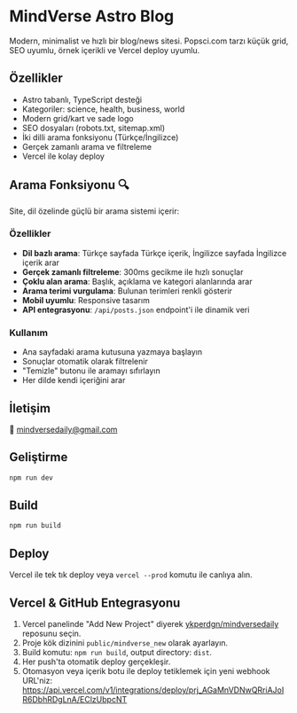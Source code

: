 # MindVerse Astro Blog

Modern, minimalist ve hızlı bir blog/news sitesi. Popsci.com tarzı küçük grid, SEO uyumlu, örnek içerikli ve Vercel deploy uyumlu.

## Özellikler
- Astro tabanlı, TypeScript desteği
- Kategoriler: science, health, business, world
- Modern grid/kart ve sade logo
- SEO dosyaları (robots.txt, sitemap.xml)
- İki dilli arama fonksiyonu (Türkçe/İngilizce)
- Gerçek zamanlı arama ve filtreleme
- Vercel ile kolay deploy

## Arama Fonksiyonu 🔍

Site, dil özelinde güçlü bir arama sistemi içerir:

### Özellikler
- **Dil bazlı arama**: Türkçe sayfada Türkçe içerik, İngilizce sayfada İngilizce içerik arar
- **Gerçek zamanlı filtreleme**: 300ms gecikme ile hızlı sonuçlar
- **Çoklu alan arama**: Başlık, açıklama ve kategori alanlarında arar
- **Arama terimi vurgulama**: Bulunan terimleri renkli gösterir
- **Mobil uyumlu**: Responsive tasarım
- **API entegrasyonu**: `/api/posts.json` endpoint'i ile dinamik veri

### Kullanım
- Ana sayfadaki arama kutusuna yazmaya başlayın
- Sonuçlar otomatik olarak filtrelenir
- "Temizle" butonu ile aramayı sıfırlayın
- Her dilde kendi içeriğini arar

## İletişim
📧 mindversedaily@gmail.com

## Geliştirme
```sh
npm run dev
```

## Build
```sh
npm run build
```

## Deploy
Vercel ile tek tık deploy veya `vercel --prod` komutu ile canlıya alın.

## Vercel & GitHub Entegrasyonu
1. Vercel panelinde "Add New Project" diyerek [ykperdgn/mindversedaily](https://github.com/ykperdgn/mindversedaily) reposunu seçin.
2. Proje kök dizinini `public/mindverse_new` olarak ayarlayın.
3. Build komutu: `npm run build`, output directory: `dist`.
4. Her push'ta otomatik deploy gerçekleşir.
5. Otomasyon veya içerik botu ile deploy tetiklemek için yeni webhook URL'niz:
   https://api.vercel.com/v1/integrations/deploy/prj_AGaMnVDNwQRriAJoIR6DbhRDgLnA/EClzUbpcNT
